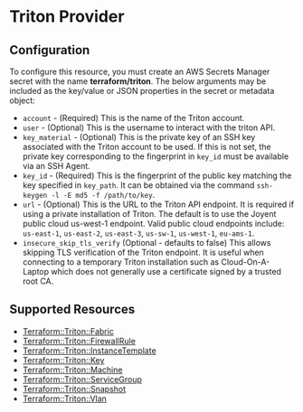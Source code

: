 # Triton Provider

## Configuration

To configure this resource, you must create an AWS Secrets Manager secret with the name **terraform/triton**. The below arguments may be included as the key/value or JSON properties in the secret or metadata object:

* `account` - (Required) This is the name of the Triton account.
* `user` - (Optional) This is the username to interact with the triton API.
* `key_material` - (Optional) This is the private key of an SSH key associated
with the Triton account to be used. If this is not set, the private key corresponding
to the fingerprint in `key_id` must be available via an SSH Agent.
* `key_id` - (Required) This is the fingerprint of the public key matching the key
specified in `key_path`. It can be obtained via the command `ssh-keygen -l -E md5 -f /path/to/key`.
* `url` - (Optional) This is the URL to the Triton API endpoint. It is required
if using a private installation of Triton. The default is to use the Joyent public
cloud us-west-1 endpoint. Valid public cloud endpoints include: `us-east-1`, `us-east-2`,
`us-east-3`, `us-sw-1`, `us-west-1`, `eu-ams-1`.
* `insecure_skip_tls_verify` (Optional - defaults to false) This allows skipping
TLS verification of the Triton endpoint. It is useful when connecting to a temporary
Triton installation such as Cloud-On-A-Laptop which does not generally use a certificate
signed by a trusted root CA.


## Supported Resources

* [Terraform::Triton::Fabric](../resources/triton/Terraform-Triton-Fabric/docs/README.md)
* [Terraform::Triton::FirewallRule](../resources/triton/Terraform-Triton-FirewallRule/docs/README.md)
* [Terraform::Triton::InstanceTemplate](../resources/triton/Terraform-Triton-InstanceTemplate/docs/README.md)
* [Terraform::Triton::Key](../resources/triton/Terraform-Triton-Key/docs/README.md)
* [Terraform::Triton::Machine](../resources/triton/Terraform-Triton-Machine/docs/README.md)
* [Terraform::Triton::ServiceGroup](../resources/triton/Terraform-Triton-ServiceGroup/docs/README.md)
* [Terraform::Triton::Snapshot](../resources/triton/Terraform-Triton-Snapshot/docs/README.md)
* [Terraform::Triton::Vlan](../resources/triton/Terraform-Triton-Vlan/docs/README.md)